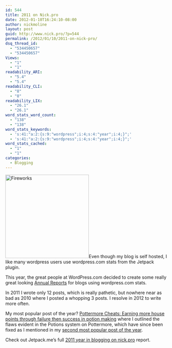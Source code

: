 ```yaml
---
id: 544
title: 2011 on Nick.pro
date: 2012-01-10T16:24:10-08:00
author: nickmoline
layout: post
guid: http://www.nick.pro/?p=544
permalink: /2012/01/10/2011-on-nick-pro/
dsq_thread_id:
  - "534450657"
  - "534450657"
Views:
  - "1"
  - "1"
readability_ARI:
  - "5.4"
  - "5.4"
readability_CLI:
  - "8"
  - "8"
readability_LIX:
  - "26.1"
  - "26.1"
word_stats_word_count:
  - "138"
  - "138"
word_stats_keywords:
  - 's:41:"a:2:{s:9:"wordpress";i:4;s:4:"year";i:4;}";'
  - 's:41:"a:2:{s:9:"wordpress";i:4;s:4:"year";i:4;}";'
word_stats_cached:
  - "1"
  - "1"
categories:
  - Blogging
---
```

<img class="alignleft size-full wp-image-631" title="Fireworks" alt="Fireworks" src="https://i0.wp.com/www.nick.pro/wp-content/uploads/2012/01/Fireworks.jpg?resize=260%2C260&#038;ssl=1" width="260" height="260" data-recalc-dims="1" />Even though my blog is self hosted, I like many wordpress users use wordpress.com stats from the Jetpack plugin.

This year, the great people at WordPress.com decided to create some really great looking <a href="http://jetpack.me/annual-report/1079684/2011/" target="_blank">Annual Reports</a> for blogs using wordpress.com stats.

In 2011 I wrote only 12 posts, which is really pathetic, but nowhere near as bad as 2010 where I posted a whopping 3 posts. I resolve in 2012 to write more often.

My most popular post of the year? [Pottermore Cheats: Earning more house points through failure then success in potion making](https://www.nick.pro/2011/08/27/pottermore-cheats-earning-more-house-points-through-failure-then-success-in-potion-making/) where I outlined the flaws evident in the Potions system on Pottermore, which have since been fixed as I mentioned in my [second most popular post of the year](https://www.nick.pro/2011/09/14/pottermore-cheats-potions-better-still-needs-more/).

Check out Jetpack.me&#8217;s full <a href="http://jetpack.me/annual-report/1079684/2011/" target="_blank">2011 year in blogging on nick.pro</a> report.